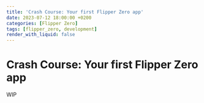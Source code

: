 ```yaml
---
title: 'Crash Course: Your first Flipper Zero app'
date: 2023-07-12 18:00:00 +0200
categories: [Flipper Zero]
tags: [flipper_zero, development]
render_with_liquid: false
---
```


# Crash Course: Your first Flipper Zero app
WIP
